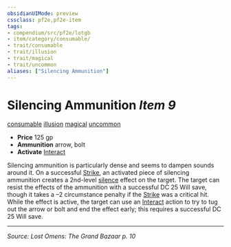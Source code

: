 ```yaml
---
obsidianUIMode: preview
cssclass: pf2e,pf2e-item
tags:
- compendium/src/pf2e/lotgb
- item/category/consumable/
- trait/consumable
- trait/illusion
- trait/magical
- trait/uncommon
aliases: ["Silencing Ammunition"]
---
```

# Silencing Ammunition *Item 9*  
[consumable](consumable.md "Consumable Item Trait")  [illusion](illusion.md "Illusion School Trait")  [magical](magical.md "Magical Item Trait")  [uncommon](uncommon.md "Uncommon Rarity Trait")  

- **Price** 125 gp
- **Ammunition** arrow, bolt
- **Activate** [Interact](interact.md)

Silencing ammunition is particularly dense and seems to dampen sounds around it. On a successful [Strike](strike.md), an activated piece of silencing ammunition creates a 2nd-level [silence](silence.md) effect on the target. The target can resist the effects of the ammunition with a successful DC 25 Will save, though it takes a –2 circumstance penalty if the [Strike](strike.md) was a critical hit. While the effect is active, the target can use an [Interact](interact.md) action to try to tug out the arrow or bolt and end the effect early; this requires a successful DC 25 Will save.


---
*Source: Lost Omens: The Grand Bazaar p. 10*